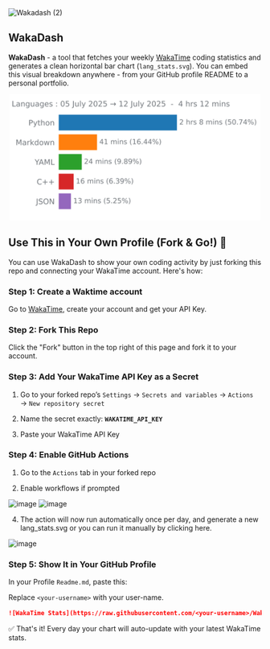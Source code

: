 <img width="1000" height="353" alt="Wakadash (2)" src="https://github.com/user-attachments/assets/be7a3117-8b28-41d8-bccc-5c307a3292b2" />

## WakaDash

**WakaDash** - a tool that fetches your weekly [WakaTime](https://wakatime.com/) coding statistics and generates a clean horizontal bar chart (`lang_stats.svg`). You can embed this visual breakdown anywhere - from your GitHub profile README to a personal portfolio.


<p align="center">
  <img src="lang_stats.svg" alt="WakaTime Language Usage Chart" width="500">
</p>



##  Use This in Your Own Profile (Fork & Go!) 🍴

You can use WakaDash to show your own coding activity by just forking this repo and connecting your WakaTime account. Here's how:


### Step 1: Create a Waktime account 
Go to [WakaTime](https://wakatime.com/), create your account and get your API Key.

### Step 2:  Fork This Repo

Click the "Fork" button in the top right of this page and fork it to your account.

### Step 3: Add Your WakaTime API Key as a Secret
1. Go to your forked repo’s `Settings` → `Secrets and variables` → `Actions` → `New repository secret`

2. Name the secret exactly: **`WAKATIME_API_KEY`**

3. Paste your WakaTime API Key 

###  Step 4: Enable GitHub Actions
1. Go to the `Actions` tab in your forked repo

2. Enable workflows if prompted

<img width="757" height="466" alt="image" src="https://github.com/user-attachments/assets/61190920-0666-4dd1-8aeb-c464dfc2b233" />

<img width="756" height="462" alt="image" src="https://github.com/user-attachments/assets/806885c2-dbeb-4118-887e-17eb286ea649" />


4. The action will now run automatically once per day, and generate a new lang_stats.svg
or you can run it manually by clicking here.

<img width="756" height="462" alt="image" src="https://github.com/user-attachments/assets/269c8af0-861c-4ebf-a412-de6d376e7c0a" />


### Step 5: Show It in Your GitHub Profile

In your Profile `Readme.md`, paste this:

Replace `<your-username>` with your user-name.

```md
![WakaTime Stats](https://raw.githubusercontent.com/<your-username>/WakaDash/main/lang_stats.svg)

```

✅ That's it! Every day your chart will auto-update with your latest WakaTime stats.

